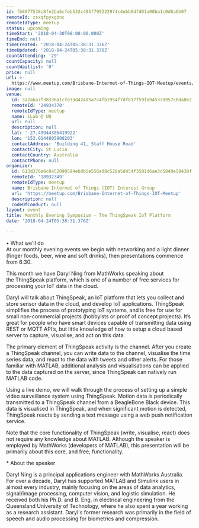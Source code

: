 ```yaml
---
id: fb8977538c8fe2ba6cfeb532c495f799222974c4ebb9dfd01a00ba1c0d8a6b07
remoteId: zsxqfpyxgbnc
remoteIdType: meetup
status: upcoming
timeStart: '2018-04-30T08:00:00.000Z'
timeEnd: null
timeCreated: '2018-04-24T05:38:31.376Z'
timeUpdated: '2018-04-24T05:38:31.376Z'
countAttending: '29'
countCapacity: null
countWaitlist: '0'
price: null
url: >-
  https://www.meetup.com/Brisbane-Internet-of-Things-IOT-Meetup/events/249116503/
image: null
venue:
  id: 3a2aba7f38336a1cfe33d424d5a7c4fb1954f7df817f59fa94537d957c8da8e2
  remoteId: '24934370'
  remoteIdType: meetup
  name: iLab @ UQ
  url: null
  description: null
  lat: '-27.49944305419922'
  lon: '153.0144805908203'
  contactAddress: 'Building 41, Staff House Road'
  contactCity: St Lucia
  contactCountry: Australia
  contactPhone: null
organizer:
  id: 613d376a8c0452090594ebdb5e556a08c528a5d454f3501d6ae3c5840e50438f
  remoteId: '18932349'
  remoteIdType: meetup
  name: Brisbane Internet of Things (IOT) Interest Group
  url: 'https://meetup.com/Brisbane-Internet-of-Things-IOT-Meetup'
  description: null
  codeOfConduct: null
layout: event
title: Monthly Evening Symposium - The ThingSpeak IoT Platform
date: '2018-04-24T05:38:31.376Z'

---
```

<p>• What we'll do<br/>At our monthly evening events we begin with networking and a light dinner (finger foods, beer, wine and soft drinks), then presentations commence from 6:30.</p> <p>This month we have Daryl Ning from MathWorks speaking about<br/>the ThingSpeak platform, which is one of a number of free services for<br/>processing your IoT data in the cloud.</p> <p>Daryl will talk about ThingSpeak, an IoT platform that lets you collect and store sensor data in the cloud, and develop IoT applications. ThingSpeak simplifies the process of prototyping IoT systems, and is free for use for small non-commercial projects (hobbyists or proof of concept projects). It’s great for people who have smart devices capable of transmitting data using REST or MQTT API’s, but little knowledge of how to setup a cloud based server to capture, visualise, and act on this data.</p> <p>The primary element of ThingSpeak activity is the channel. After you create a ThingSpeak channel, you can write data to the channel, visualise the time series data, and react to the data with tweets and other alerts. For those familiar with MATLAB, additional analysis and visualisations can be applied to the data captured on the server, since ThingSpeak can natively run MATLAB code.</p> <p>Using a live demo, we will walk through the process of setting up a simple video surveillance system using ThingSpeak. Motion data is periodically transmitted to a ThingSpeak channel from a BeagleBone Black device. This data is visualised in ThingSpeak, and when significant motion is detected, ThingSpeak reacts by sending a text message using a web push notification service.</p> <p>Note that the core functionality of ThingSpeak (write, visualise, react) does not require any knowledge about MATLAB. Although the speaker is employed by MathWorks (developers of MATLAB), this presentation will be primarily about this core, and free, functionality.</p> <p>* About the speaker</p> <p>Daryl Ning is a principal applications engineer with MathWorks Australia. For over a decade, Daryl has supported MATLAB and Simulink users in almost every industry, mainly focusing on the areas of data analytics, signal/image processing, computer vision, and logistic simulation. He received both his Ph.D. and B. Eng. in electrical engineering from the Queensland University of Technology, where he also spent a year working as a research assistant. Daryl's former research was primarily in the field of speech and audio processing for biometrics and compression.</p>
